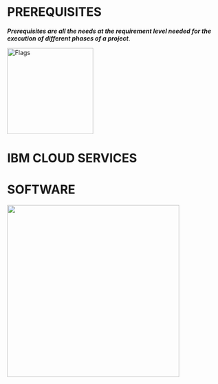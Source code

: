  <p align="center">
 
 # PREREQUISITES

***Prerequisites are all the needs at the requirement level needed for the execution of different phases of a project***.


<img src='https://gifimage.net/wp-content/uploads/2017/11/gif-logo-10.gif' alt="Flags"  width="200" height="200"> 


# IBM CLOUD SERVICES
# SOFTWARE










<img src='https://i.pinimg.com/originals/ef/26/7a/ef267a376fa94a004e27fccecacf2bea.gif' width="400" height="400">
